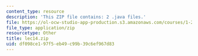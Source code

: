 ```yaml
---
content_type: resource
description: 'This ZIP file contains: 2 .java files.'
file: https://ol-ocw-studio-app-production.s3.amazonaws.com/courses/1-204-computer-algorithms-in-systems-engineering-spring-2010/df098ce197f5eb49c99b39c6ef967d83_lec14.zip
file_type: application/zip
resourcetype: Other
title: lec14.zip
uid: df098ce1-97f5-eb49-c99b-39c6ef967d83
---
```

